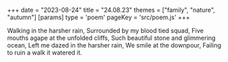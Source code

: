 +++
date = "2023-08-24"
title = "24.08.23"
themes = ["family", "nature", "autumn"]
[params]
  type = 'poem'
  pageKey = 'src/poem.js'
+++

Walking in the harsher rain,
Surrounded by my blood tied squad,
Five mouths agape at the unfolded cliffs,
Such beautiful stone and glimmering ocean,
Left me dazed in the harsher rain,
We smile at the downpour,
Failing to ruin a walk it watered it.
